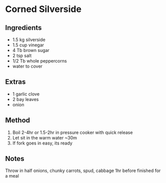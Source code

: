 # Corned Silverside

## Ingredients

* 1.5 kg silverside
* 1.5 cup vinegar
* 4 Tb brown sugar
* 2 tsp salt
* 1/2 Tb whole peppercorns
* water to cover

## Extras

* 1 garlic clove
* 2 bay leaves
* onion


## Method

1. Boil 2-4hr or 1.5-2hr in pressure cooker with quick release
2. Let sit in the warm water ~30m
3. If fork goes in easy, its ready

## Notes

Throw in half onions, chunky carrots, spud, cabbage 1hr before finished for a meal